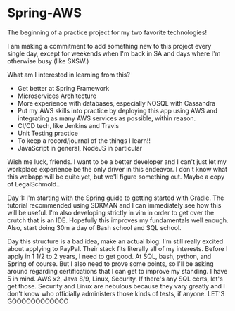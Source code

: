 # Spring-AWS
The beginning of a practice project for my two favorite technologies!

I am making a commitment to add something new to this project every single day, except for weekends when I'm back in SA and days where I'm otherwise busy (like SXSW.)

What am I interested in learning from this?
- Get better at Spring Framework
- Microservices Architecture
- More experience with databases, especially NOSQL with Cassandra
- Put my AWS skills into practice by deploying this app using AWS and integrating as many AWS services as possible, within reason.
- CI/CD tech, like Jenkins and Travis
- Unit Testing practice
- To keep a record/journal of the things I learn!!
- JavaScript in general, NodeJS in particular


Wish me luck, friends. I want to be a better developer and I can't just let my workplace experience be the only driver in this endeavor. I don't know what this webapp will be quite yet, but we'll figure something out. Maybe a copy of LegalSchmold..

Day 1:
I'm starting with the Spring guide to getting started with Gradle. The tutorial recommended using SDKMAN and I can immediately see how this will be useful. I'm also developing strictly in vim in order to get over the crutch that is an IDE. Hopefully this improves my fundamentals well enough. Also, start doing 30m a day of Bash school and SQL school.

Day this structure is a bad idea, make an actual blog:
I'm still really excited about applying to PayPal. Their stack fits literally all of my interests. Before I apply in 1 1/2 to 2 years, I need to get good. At SQL, bash, python, and Spring of course. But I also need to prove some points, so I'll be asking around regarding certifications that I can get to improve my standing. I have 5 in mind. AWS x2, Java 8/9, Linux, Security. If there's any SQL certs, let's get those. Security and Linux are nebulous because they vary greatly and I don't know who officially administers those kinds of tests, if anyone. LET'S GOOOOOOOOOOOO

